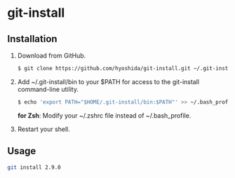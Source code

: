 # git-install

## Installation

1. Download from GitHub.

    ```bash
    $ git clone https://github.com/hyoshida/git-install.git ~/.git-install
    ```

2. Add ~/.git-install/bin to your $PATH for access to the git-install command-line utility.

    ```bash
    $ echo 'export PATH="$HOME/.git-install/bin:$PATH"' >> ~/.bash_profile
    ```

    **for Zsh**: Modify your ~/.zshrc file instead of ~/.bash_profile.

3. Restart your shell.

## Usage

```bash
git install 2.9.0
```
